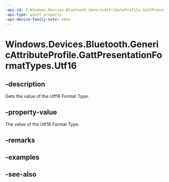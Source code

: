 ```yaml
---
-api-id: P:Windows.Devices.Bluetooth.GenericAttributeProfile.GattPresentationFormatTypes.Utf16
-api-type: winrt property
-api-device-family-note: xbox
---
```


<!-- Property syntax
public byte Utf16 { get; }
-->

# Windows.Devices.Bluetooth.GenericAttributeProfile.GattPresentationFormatTypes.Utf16

## -description
Gets the value of the Utf16 Format Type.

## -property-value
The value of the Utf16 Format Type.

## -remarks

## -examples

## -see-also
